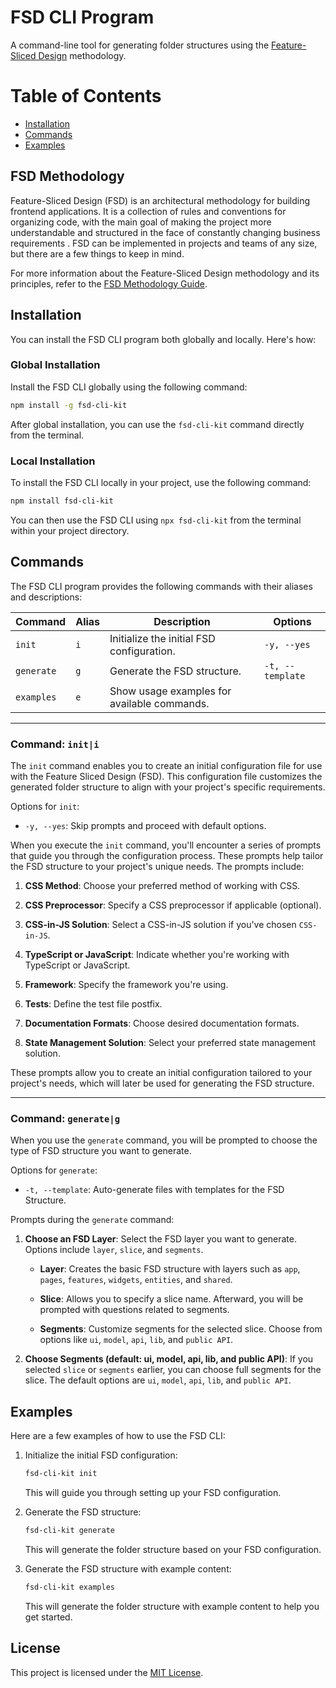 # FSD CLI Program

A command-line tool for generating folder structures using the [Feature-Sliced Design](https://feature-sliced.design) methodology.

# Table of Contents

- [Installation](#installation)
- [Commands](#commands)
- [Examples](#examples)

## FSD Methodology

Feature-Sliced Design (FSD) is an architectural methodology for building frontend applications. It is a collection of rules and conventions for organizing code, with the main goal of making the project more understandable and structured in the face of constantly changing business requirements . FSD can be implemented in projects and teams of any size, but there are a few things to keep in mind.

For more information about the Feature-Sliced Design methodology and its principles, refer to the [FSD Methodology Guide](https://feature-sliced.design).

## Installation

You can install the FSD CLI program both globally and locally. Here's how:

### Global Installation

Install the FSD CLI globally using the following command:

```bash
npm install -g fsd-cli-kit
```

After global installation, you can use the `fsd-cli-kit` command directly from the terminal.

### Local Installation

To install the FSD CLI locally in your project, use the following command:

```bash
npm install fsd-cli-kit
```

You can then use the FSD CLI using `npx fsd-cli-kit` from the terminal within your project directory.

## Commands

The FSD CLI program provides the following commands with their aliases and descriptions:

| Command    | Alias   | Description                                      | Options                  |
| ---------- | ------- | ------------------------------------------------ | ------------------------ |
| `init`     | `i`     | Initialize the initial FSD configuration.        | `-y, --yes`              |
| `generate` | `g`     | Generate the FSD structure.                      | `-t, --template`         |
| `examples` | `e`     | Show usage examples for available commands.      |                          |

---

### Command: `init|i`

The `init` command enables you to create an initial configuration file for use with the Feature Sliced Design (FSD). This configuration file customizes the generated folder structure to align with your project's specific requirements.

Options for `init`:

- `-y, --yes`: Skip prompts and proceed with default options.

When you execute the `init` command, you'll encounter a series of prompts that guide you through the configuration process. These prompts help tailor the FSD structure to your project's unique needs. The prompts include:

1. **CSS Method**: Choose your preferred method of working with CSS.

2. **CSS Preprocessor**: Specify a CSS preprocessor if applicable (optional).

3. **CSS-in-JS Solution**: Select a CSS-in-JS solution if you've chosen `CSS-in-JS`.

4. **TypeScript or JavaScript**: Indicate whether you're working with TypeScript or JavaScript.

5. **Framework**: Specify the framework you're using.

6. **Tests**: Define the test file postfix.

7. **Documentation Formats**: Choose desired documentation formats.

8. **State Management Solution**: Select your preferred state management solution.

These prompts allow you to create an initial configuration tailored to your project's needs, which will later be used for generating the FSD structure.

---
### Command: `generate|g`

When you use the `generate` command, you will be prompted to choose the type of FSD structure you want to generate.

Options for `generate`:

- `-t, --template`: Auto-generate files with templates for the FSD Structure.

Prompts during the `generate` command:

1. **Choose an FSD Layer**: Select the FSD layer you want to generate. Options include `layer`, `slice`, and `segments`.

   - **Layer**: Creates the basic FSD structure with layers such as `app`, `pages`, `features`, `widgets`, `entities`, and `shared`.

   - **Slice**: Allows you to specify a slice name. Afterward, you will be prompted with questions related to segments.

   - **Segments**: Customize segments for the selected slice. Choose from options like `ui`, `model`, `api`, `lib`, and `public API`.

2. **Choose Segments (default: ui, model, api, lib, and public API)**: If you selected `slice` or `segments` earlier, you can choose full segments for the slice. The default options are `ui`, `model`, `api`, `lib`, and `public API`.
## Examples

Here are a few examples of how to use the FSD CLI:

1. Initialize the initial FSD configuration:

   ```bash
   fsd-cli-kit init
   ```

   This will guide you through setting up your FSD configuration.

2. Generate the FSD structure:

   ```bash
   fsd-cli-kit generate
   ```

   This will generate the folder structure based on your FSD configuration.

3. Generate the FSD structure with example content:

   ```bash
   fsd-cli-kit examples
   ```

   This will generate the folder structure with example content to help you get started.

## License

This project is licensed under the [MIT License](LICENSE).
